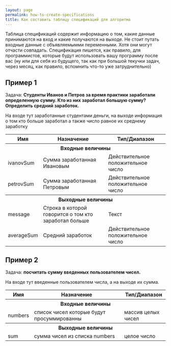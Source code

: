 ```yaml
---
layout: page
permalink: how-to-create-specifications
title: Как составить таблицу спецификаций для алгоритма
---
```


Таблица спецификаций содержит информацию о том, какие данные принимаются на вход и какие получаются на выходе. Не стоит путать входные данные с объявляемымми переменными. Хотя они могут отчасти совпадать. Спецификация пишется, как правило, для программистов, которые будут использовать вашу программу после вас (ну или для себя из будущего, так как при большой текучки задач, через месяц, как правило, вспомнить что-то уже затруднительно)

## Пример 1

Задача: **Студенты Иванов и Петров за время практики заработали определенную сумму. Кто из них заработал большую сумму? Определить средний заработок.**

На входе тут заработанные студентами деньги, на выходе информация о том кто больше заработал а также число равное их среднему заработку

<table>
  <tr>
    <th>Имя</th>
    <th>Назначение</th>
    <th>Тип/Диапазон</th>
  </tr>
  <tr>
    <th colspan="3">Входные величины</th>
  </tr>
  <tr>
    <td>ivanovSum</td>
    <td>Сумма заработанная Ивановым</td>
    <td>Действительное положительное число</td>
  </tr>
  <tr>
    <td>petrovSum</td>
    <td>Сумма заработанная Петровым</td>
    <td>Действительное положительное число</td>
  </tr>
  <tr>
    <th colspan="3">Выходные величины</th>
  </tr>
  <tr>
    <td>message</td>
    <td>Строка в которой говорится о том кто заработал больше</td>
    <td>Текст</td>
  </tr>
  <tr>
    <td>averageSum</td>
    <td>Средний заработок</td>
    <td>Действительное положительное число</td>
  </tr>
</table>

## Пример 2
Задача:  **посчитать сумму введенных пользователем чисел.**

На входе тут введенные пользователем числа, а на выходе их сумма.

<table>
  <tr>
    <th>Имя</th>
    <th>Назначение</th>
    <th>Тип/Диапазон</th>
  </tr>
  <tr>
    <th colspan="3">Входные величины</th>
  </tr>
  <tr>
    <td>numbers</td>
    <td>список чисел которые будут просуммированны</td>
    <td>массив целых чисел</td>
  </tr>
  <tr>
    <th colspan="3">Выходные величины</th>
  </tr>
  <tr>
    <td>sum</td>
    <td>сумма чисел из списка numbers</td>
    <td>целое число</td>
  </tr>
</table>

